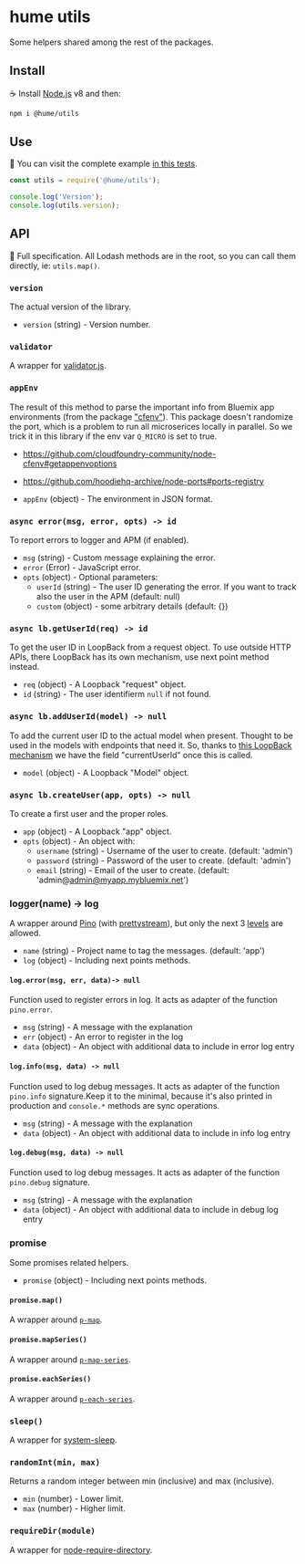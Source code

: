 # hume utils

Some helpers shared among the rest of the packages.

## Install

:coffee: Install [Node.js](https://nodejs.org/download) v8 and then:

```sh
npm i @hume/utils
```

## Use

:pencil: You can visit the complete example [in this tests](./test).

```js
const utils = require('@hume/utils');

console.log('Version');
console.log(utils.version);
```

## API

:eyes: Full specification. All Lodash methods are in the root, so you can call them directly, ie: `utils.map()`.

### `version`

The actual version of the library.

- `version` (string) - Version number.

### `validator`

A wrapper for [validator.js](https://github.com/chriso/validator.js).

### `appEnv`

The result of this method to parse the important info from Bluemix app environments (from the package ["cfenv"](https://www.npmjs.com/package/cfenv)). This package doesn't randomize the port, which is a problem to run all microserices locally in parallel. So we trick it in this library if the env var `Q_MICRO` is set to true.

- https://github.com/cloudfoundry-community/node-cfenv#getappenvoptions
- https://github.com/hoodiehq-archive/node-ports#ports-registry

- `appEnv` (object) - The environment in JSON format.

### `async error(msg, error, opts) -> id`

To report errors to logger and APM (if enabled).

- `msg` (string) - Custom message explaining the error.
- `error` (Error) - JavaScript error.
- `opts` (object) - Optional parameters:
  - `userId` (string) - The user ID generating the error. If you want to track also the user in the APM (default: null)
  - `custom` (object) - some arbitrary details (default: {})

### `async lb.getUserId(req) -> id`

To get the user ID in LoopBack from a request object. To use outside HTTP APIs, there LoopBack has its own mechanism, use next point method instead.

- `req` (object) - A Loopback "request" object.
- `id` (string) - The user identifierm `null` if not found.

### `async lb.addUserId(model) -> null`

To add the current user ID to the actual model when present. Thought to be used in the models with endpoints that need it. So, thanks to [this LoopBack mechanism](https://loopback.io/doc/en/lb3/Using-current-context.html#override-createoptionsfromremotingcontext-in-your-model) we have the field "currentUserId" once this is called.

- `model` (object) - A Loopback "Model" object.

### `async lb.createUser(app, opts) -> null`

To create a first user and the proper roles.

- `app` (object) - A Loopback "app" object.
- `opts` (object) - An object with:
  - `username` (string) - Username of the user to create. (default: 'admin')
  - `password` (string) - Password of the user to create. (default: 'admin')
  - `email` (string) - Email of the user to create. (default: 'admin@admin@myapp.mybluemix.net')

### logger(name) -> log

A wrapper around [Pino](https://github.com/pinojs/pino) (with [prettystream](https://github.com/pinojs/pino-pretty)), but only the next 3 [levels](https://github.com/pinojs/pino/blob/master/docs/API.md#level) are allowed.

- `name` (string) - Project name to tag the messages. (default: 'app')
- `log` (object) - Including next points methods.

#### `log.error(msg, err, data)-> null`

Function used to register errors in log. It acts as adapter of the function `pino.error`. 

- `msg` (string) - A message with the explanation
- `err` (object) - An error to register in the log
- `data` (object) - An object with additional data to include in error log entry

#### `log.info(msg, data) -> null`

Function used to log debug messages. It acts as adapter of the function `pino.info` signature.Keep it to the minimal, because it's also printed in production and `console.*` methods are sync operations.

- `msg` (string) - A message with the explanation
- `data` (object) - An object with additional data to include in info log entry

#### `log.debug(msg, data) -> null`

Function used to log debug messages. It acts as adapter of the function `pino.debug` signature.

- `msg` (string) - A message with the explanation
- `data` (object) - An object with additional data to include in debug log entry

### promise

Some promises related helpers.

- `promise` (object) - Including next points methods.

#### `promise.map()`

A wrapper around [`p-map`](https://github.com/sindresorhus/p-map).

#### `promise.mapSeries()`

A wrapper around [`p-map-series`](https://github.com/sindresorhus/p-map-series).

#### `promise.eachSeries()`

A wrapper around [`p-each-series`](https://github.com/sindresorhus/p-each-series).

### `sleep()`

A wrapper for [system-sleep](https://www.npmjs.com/package/system-sleep).

### `randomInt(min, max)`

Returns a random integer between min (inclusive) and max (inclusive).

- `min` (number) - Lower limit.
- `max` (number) - Higher limit.

### `requireDir(module)`

A wrapper for [node-require-directory](https://github.com/troygoode/node-require-directory).
